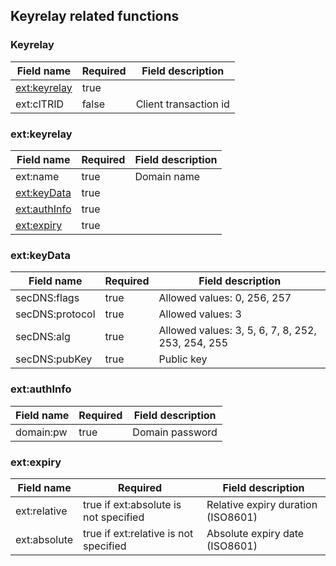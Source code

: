 ## Keyrelay related functions

### Keyrelay

| Field name        | Required  | Field description |
| ----------------- |--------------------------- | -- |
| [ext:keyrelay](#extkeyrelay)            | true     |                  |
| ext:clTRID         | false   | Client transaction id |


### ext:keyrelay

| Field name        | Required |  Field description |
| ----------------- |----------| ----------------- |
| ext:name         | true     |   Domain name |
| [ext:keyData](#extkeydata)            | true     |                        |
| [ext:authInfo](#extauthinfo)            | true     |                        |
| [ext:expiry](#extexpiry)            | true     |                       |

### ext:keyData

| Field name        | Required | Field description |
| ----------------- |----------|----------------- |
| secDNS:flags         | true     | Allowed values: 0, 256, 257 |
| secDNS:protocol         | true     | Allowed values: 3 |
| secDNS:alg         | true     | Allowed values: 3, 5, 6, 7, 8, 252, 253, 254, 255 |
| secDNS:pubKey         | true     | Public key |


### ext:authInfo

| Field name        | Required | Field description |
| ----------------- |----------|----------------- |
| domain:pw         | true     | Domain password |

### ext:expiry

| Field name        | Required | Field description |
| ----------------- |----------|----------------- |
| ext:relative         | true if ext:absolute is not specified     | Relative expiry duration (ISO8601) |
| ext:absolute         | true if ext:relative is not specified     | Absolute expiry date (ISO8601) |
